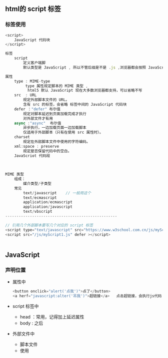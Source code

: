 ## html的 script 标签

### 标签使用

```js
<script> 
	JavaScript 代码块
</script>

标签
	script  
    	定义客户端脚
        默认类型是 JavaScript , 所以不管后缀是不是 .js ,浏览器都会按照 JavaScritp 解析

属性
 	type : MIME-type
    	 type 属性规定脚本的 MIME 类型 , 
          html5 默认 JavaScript 现在大多数浏览器都支持，可以省略不写 
    src  : URL
    	规定外部脚本文件的 URL。
        含有 src 的标签，会省略 标签中间的 JavaScript 代码块
    defer ："defer" 布尔值
    	规定对脚本延迟到页面加载完成才执行
        对外部文件才有用
    async :"async"  布尔值
    	异步执行，一边加载页面一边加载脚本
        仅适用于外部脚本（只有在使用 src 属性时）。
    charset
    	规定在外部脚本文件中使用的字符编码。
    xml:space : preserve
    	规定是否保留代码中的空白。
    JavaScriot 代码段
        
        
        
MIME 类型
	组成：
    	媒介类型/子类型
    常见 	
        text/javascript    // 一般用这个
        text/ecmascript
        application/ecmascript
        application/javascript
        text/vbscript
--------------------------------------------------

// 引用几个外部脚本要写几个对应的 script 标签           
<script type="text/javascript" src="https://www.w3school.com.cn/js/myScript1.js"></script>   
<script src="/js/myScript1.js" defer ></script>
	
```

## JavaScript 

### 声明位置

* 属性中

    ```js
    <button onclick="alert('点我')">点了</button>
    <a herf="javascript:alter('吊我')">超链接</a>   点击超链接，会执行js代码
    ```

* script 标签中

    * head ：常用，记得加上延迟属性
    * body : 之后

* 外部文件中

    * 脚本文件
    * 使用 <script> 标签可以导入 JavaScript 文件

### 执行顺序

*   单独的 JavaScript 文件不能单独运行，需要导入到网页中，通过浏览器来执行

*   顺序

    ```js
    根据 <script> 标签的位置来确定的
    1. 按照 html 页面的执行顺序，
    2. 执行到<script>,代码都被加载、解析和执行完以后，
    3. 继续解析后面的 HTML 部分，同时准备下一个代码块的执行
    
    为防止出现解析加载出现延迟，使用 defer 或者 asynic
    ```

### 文件 / 脚本

*   扩展名 .js

*   又称外部脚本

    ```js
    1. 引用几个外部脚本文件，就需要写几个 script 标签
    2. 外部脚本中不能包含 <script>  标签
    3. 可以在 HTML 中放置任意数量的脚本
    ```

* 优势 

    ```js
    分离了 HTML 和代码
    使 HTML 和 JavaScript 更易于阅读和维护
    已缓存的 JavaScript 文件可加速页面加载
    ```

## 代码块

```js
代码块就是使用 <script> 标签包含的 JavaScript 代码段。
<script>
    var a = 1
</scritp>
<scritp>
    alter(a)
</script>

1. JavaScript 是按照块进行的，但是不同的块属于同一作用域(全局作用域)，从上到下
	即下面的代码块可以使用上面的变量
2. 一行一行执行的

```

## 基本语法

*   语法就是指构成合法的 JavaScript 程序的所有规则和特征的集合，包括词法和句法
*   词法
    *   定义了 JavaScript的基本名词规范，包括字符编码、命名规则、标识符、关键字、注释规则、 运算符和分隔符等
*   句法
    *   定义了 JavaScript的基本运算逻辑和程序结构，包括短语、句子和代码段的基本规则，

## 严格模式

*   概述

    *   ECMAScript5新增了严格运行模式

*   目的

    *   消除语法中不合理、不严谨的部分、一些安全隐患
    *   提高编译器效率，提升程序运行速度
    *   为新版本左铺垫

*   使用

    ```js
    1. 在代码的第一行 或者前面没有可以实际运行的结果的语句
    	不支持的浏览器会作为字符串直接量忽略
    	"use strict"
    
    2. 放到脚本第一行，则以严格模式运行(<script>标签对中间的部分)
    3. 放在函数首部
    	荐的最佳实践是使用局部模式，将整个 JavaScript 文件脚本放在一个立即执行的匿名函数中，在匿名函数内启动严格模式。当 JavaScript 库文件被导入到不同模式的网页中，就不用担心严格模式失效了。
    ```

    



## 值

分类

* 混合值 ：字面量 literal

* 变量值 :   变量

### 字面量

```js
就是常量，不可改变的，可以直接使用，但是一般不直接使用
是一个各种类型的常数值

"" //空字符串直接量
1  //数值直接量
true  //布尔值直接量
/a/g  //正则表达式直接量
null  //特殊值直接量
{}  //空对象直接量
[]  //空数组直接量
function(){}  //空函数直接量，也就是函数表达式
```



### 变量

```js
变量
    可以用来保存字面量，变量的值可以随意改变，
    变量可以用来描述字面量，是一个名称
    age = 18
```



## 其他内容

*   具体内容参看 ：代码规范

    ```js
    1. 标识符命名  ： 经典语句 》 代码规范
    2. 注释            ： 经典语句 》 代码规范
    3. 字符集    unicode 字符集
    
    ```

    

## 转义字符

* 特殊语境中无法使用字符自身而使用
  
  ```js
  // 参考：高级语言 -- 零碎整理 -- 转义序列
  反斜杠 + 字符 = 字符自身
  注意：
      一些字符加上反斜杠后会变成特殊字符
  
  1. 如果在一个正常字符前添加反斜杠，JavaScript 会忽略该反斜杠
  document.write("子曰：\"学\而\不\思\则\罔\，\思\而\不\学\则\殆\"")
  document.write("子曰：\"学而不思则罔，思而不学则殆\"")
  ```

## 输出

```js 
JavaScript 没有任何打印或者输出的函数
不同方式
	window.alert( message )	  弹出警告框
    document.write()   将内容写到 HTML 中（body中）
    console.log()	  写入到浏览器的控制台
    innerHTML  		  写入 HTML 元素

```

*   操作 HTML 元素

    ```js
    innerHTML  		  写入 HTML 元素
        <p id="标签的did">233</p>
        document.getElementById("标签的 id ").innerHTML = "段落改变";
        p 中的 233 会被修改为  段落改变
    ```

*   写到 HTML 文档

    ```js
    document.write(message)   将内容写到 HTML 中（body中）
    	仅仅向文档输出写内容
        如果文档已经完成加载，再执行此语句，整个 HTML 页面将被覆盖
    ```

*   写出到控制台

    ```js
    console.log()	  写入到浏览器的控制台
    	不会大端页面操作，在 F12 启用调试模式，在 console 进行调试
        
    ```

cinsole.log("要输出的值 a="+a)   // 提示信息输出
    ```
    
    

## 系统用字

### 关键字

```js
// 语句标识符
break	catch	continue 	do...while  for for...in  function
if...else  return  switch  throw  try   var  while
```



```js
 关键字
 保留字
 不建议使用的字
```

## 其他类型

```js 
运算符
语句
```

## 代码规范

```js
参见 经典语句 ：代码规范
```



## 零星知识

```js
把脚本置于 <body> 元素的底部，可改善显示速度，因为脚本编译会拖慢显示。

表单没有看懂

JavaScript 中要尽量避免使用 new 关键字
```
